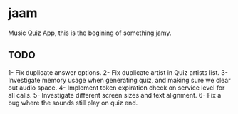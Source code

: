 # jaam

Music Quiz App, this is the begining of something jamy.

## TODO

1- Fix duplicate answer options.
2- Fix duplicate artist in Quiz artists list.
3- Investigate memory usage when generating quiz, and making sure we clear out audio space.
4- Implement token expiration check on service level for all calls.
5- Investigate different screen sizes and text alignment.
6- Fix a bug where the sounds still play on quiz end.
